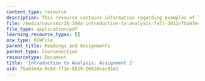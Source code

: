 ```yaml
---
content_type: resource
description: This resource contains information regarding examples of limits.
file: /media/courses/18-100a-introduction-to-analysis-fall-2012/fba43e4a8c64ff3e881926616cac91e2_MIT18_100AF12_Assign_2.pdf
file_type: application/pdf
learning_resource_types: []
ocw_type: OCWFile
parent_title: Readings and Assignments
parent_type: CourseSection
resourcetype: Document
title: 'Introduction to Analysis: Assignment 2'
uid: fba43e4a-8c64-ff3e-8819-26616cac91e2
---
```

